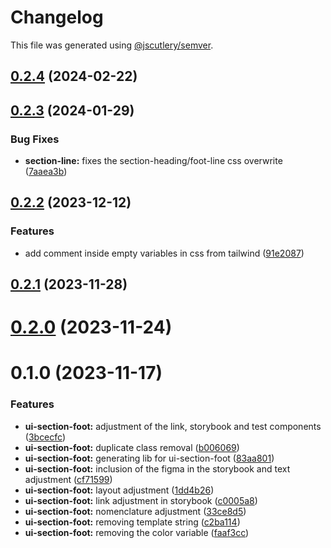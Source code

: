 # Changelog

This file was generated using [@jscutlery/semver](https://github.com/jscutlery/semver).

## [0.2.4](https://gitlab.ir7.com.br/r7/front-monorepo/compare/ui-section-foot-0.2.3...ui-section-foot-0.2.4) (2024-02-22)

## [0.2.3](https://gitlab.ir7.com.br/r7/front-monorepo/compare/ui-section-foot-0.2.2...ui-section-foot-0.2.3) (2024-01-29)

### Bug Fixes

- **section-line:** fixes the section-heading/foot-line css overwrite ([7aaea3b](https://gitlab.ir7.com.br/r7/front-monorepo/commit/7aaea3b7cf337ab510e352898854de0a49786fd1))

## [0.2.2](https://gitlab.ir7.com.br/r7/front-monorepo/compare/ui-section-foot-0.2.1...ui-section-foot-0.2.2) (2023-12-12)

### Features

- add comment inside empty variables in css from tailwind ([91e2087](https://gitlab.ir7.com.br/r7/front-monorepo/commit/91e208700db842328932c806aac0482e689cf86b))

## [0.2.1](https://gitlab.ir7.com.br/r7/front-monorepo/compare/ui-section-foot-0.2.0...ui-section-foot-0.2.1) (2023-11-28)

# [0.2.0](https://gitlab.ir7.com.br/r7/front-monorepo/compare/ui-section-foot-0.1.0...ui-section-foot-0.2.0) (2023-11-24)

# 0.1.0 (2023-11-17)

### Features

- **ui-section-foot:** adjustment of the link, storybook and test components ([3bcecfc](https://gitlab.ir7.com.br/r7/front-monorepo/commit/3bcecfcbba3ab7fd77609a520a445fb7f4126f82))
- **ui-section-foot:** duplicate class removal ([b006069](https://gitlab.ir7.com.br/r7/front-monorepo/commit/b0060694281a95497af8619cde97c386b6a537f5))
- **ui-section-foot:** generating lib for ui-section-foot ([83aa801](https://gitlab.ir7.com.br/r7/front-monorepo/commit/83aa801dd83f6915efa637965ce395bf16a2f2f1))
- **ui-section-foot:** inclusion of the figma in the storybook and text adjustment ([cf71599](https://gitlab.ir7.com.br/r7/front-monorepo/commit/cf715999adc3031309386776fc87ced3c5a3fee1))
- **ui-section-foot:** layout adjustment ([1dd4b26](https://gitlab.ir7.com.br/r7/front-monorepo/commit/1dd4b261891997e5adbac7ad1ca7694f736ab829))
- **ui-section-foot:** link adjustment in storybook ([c0005a8](https://gitlab.ir7.com.br/r7/front-monorepo/commit/c0005a89ee5ddb514e97436b7cac49881796cf3b))
- **ui-section-foot:** nomenclature adjustment ([33ce8d5](https://gitlab.ir7.com.br/r7/front-monorepo/commit/33ce8d587d3d70a4eb7b3f550480bebef3a8b9f4))
- **ui-section-foot:** removing template string ([c2ba114](https://gitlab.ir7.com.br/r7/front-monorepo/commit/c2ba1141402dfbf1d501c70e760c6a7b6252bc78))
- **ui-section-foot:** removing the color variable ([faaf3cc](https://gitlab.ir7.com.br/r7/front-monorepo/commit/faaf3ccb6cb2f71785d9029ed351702d9dc7f4e9))
